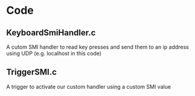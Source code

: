 # Code

## KeyboardSmiHandler.c
A cutom SMI handler to read key presses and send them to an ip address using UDP (e.g. localhost in this code)

## TriggerSMI.c
A trigger to activate our custom handler using a custom SMI value
